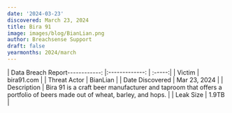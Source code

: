 ```yaml
---
date: '2024-03-23'
discovered: March 23, 2024
title: Bira 91
image: images/blog/BianLian.png
author: Breachsense Support
draft: false
yearmonths: 2024/march
---
```


| Data Breach Report------------:     |:-------------:    | :-----:|
| Victim      | bira91.com      | 
| Threat Actor      | BianLian      | 
| Date Discovered      | Mar 23, 2024      | 
| Description      | Bira 91 is a craft beer manufacturer and taproom that offers a portfolio of beers made out of wheat, barley, and hops.      | 
| Leak Size      | 1.9TB      | 

